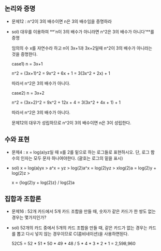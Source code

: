 ## 논리와 증명

- 문제12 : n^2이 3의 배수이면 n은 3의 배수임을 증명하라

- sol) 대우를 이용하여 **'n이 3의 배수가 아니라면 n^2은 3의 배수가 아니다'**를 증명

  임의의 수 x를 자연수라 하고 n이 3x+1과 3x+2일때 n^2이 3의 배수가 아니라는 것을 증명한다.

  case1) n = 3x+1

  n^2 = (3x+1)^2 = 9x^2 + 6x + 1 = 3(3x^2 + 2x) + 1

  따라서 n^2은 3의 배수가 아니다.

  case2) n = 3x+2

  n^2 = (3x+2)^2 = 9x^2 + 12x + 4 = 3(3x^2 + 4x + 1) + 1

  따라서 n^2은 3의 배수가 아니다.

  문제12의 대우가 성립하므로 n^2이 3의 배수이면 n은 3이 성립한다.



## 수와 표현

- 문제4 : x = log(a)yz일 때 x를 2를 밑으로 하는 로그들로 표현하시오. 단, 로그 함수의 인자는 모두 문자 하나여야한다. (괄호는 로그의 밑을 표시)

- sol) x = log(a)yx   >   a^x = yz   >   log(2)a^x = log(2)yz   >   xlog(2)a = log(2)y + log(2)z   >   

  x = {log(2)y + log(2)z} / log(2)a



## 집합과 조합론

- 문제16 : 52개 카드에서 5개 카드 조합을 만들 때, 숫자가 같은 카드가 한 쌍도 없는 경우는 몇가지인가?

- sol) 52개의 카드 중에서 5개의 카드 조합을 만들 때, 같은 카드가 없는 경우는 카드를 뽑고 다시 넣지 않는 경우이므로 C(콤비네이션)을 사용하면된다.

  52C5 = 52 * 51 * 50 * 49 * 48 / 5 * 4 * 3 * 2 * 1 = 2,598,960
